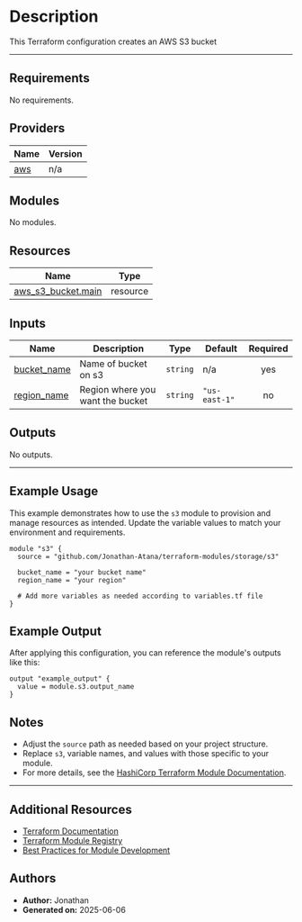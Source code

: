 <!-- BEGIN_TF_DOCS -->

# Description

This Terraform configuration creates an AWS S3 bucket

---

## Requirements

No requirements.

## Providers

| Name                                             | Version |
| ------------------------------------------------ | ------- |
| <a name="provider_aws"></a> [aws](#provider_aws) | n/a     |

## Modules

No modules.

## Resources

| Name                                                                                                        | Type     |
| ----------------------------------------------------------------------------------------------------------- | -------- |
| [aws_s3_bucket.main](https://registry.terraform.io/providers/hashicorp/aws/latest/docs/resources/s3_bucket) | resource |

## Inputs

| Name                                                               | Description                      | Type     | Default       | Required |
| ------------------------------------------------------------------ | -------------------------------- | -------- | ------------- | :------: |
| <a name="input_bucket_name"></a> [bucket_name](#input_bucket_name) | Name of bucket on s3             | `string` | n/a           |   yes    |
| <a name="input_region_name"></a> [region_name](#input_region_name) | Region where you want the bucket | `string` | `"us-east-1"` |    no    |

## Outputs

No outputs.

---

## Example Usage

This example demonstrates how to use the `s3` module to provision and manage resources as intended. Update the variable values to match your environment and requirements.

```hcl
module "s3" {
  source = "github.com/Jonathan-Atana/terraform-modules/storage/s3"

  bucket_name = "your bucket name"
  region_name = "your region"

  # Add more variables as needed according to variables.tf file
}
```

## Example Output

After applying this configuration, you can reference the module's outputs like this:

```hcl
output "example_output" {
  value = module.s3.output_name
}
```

## Notes

- Adjust the `source` path as needed based on your project structure.
- Replace `s3`, variable names, and values with those specific to your module.
- For more details, see the [HashiCorp Terraform Module Documentation](https://developer.hashicorp.com/terraform/language/modules/develop/examples).

---

## Additional Resources

- [Terraform Documentation](https://developer.hashicorp.com/terraform/docs)
- [Terraform Module Registry](https://registry.terraform.io/)
- [Best Practices for Module Development](https://developer.hashicorp.com/terraform/language/modules/develop)

## Authors

- **Author:** Jonathan
- **Generated on:** 2025-06-06
<!-- END_TF_DOCS -->
